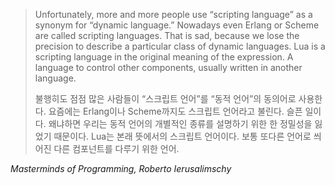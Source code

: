 > Unfortunately, more and more people use “scripting language” as a synonym for “dynamic language.” Nowadays even Erlang or Scheme are called scripting languages. That is sad, because we lose the precision to describe a particular class of dynamic languages. Lua is a scripting language in the original meaning of the expression. A language to control other components, usually written in another language.
> 
> 불행히도 점점 많은 사람들이 “스크립트 언어”를 “동적 언어”의 동의어로 사용한다. 요즘에는 Erlang이나 Scheme까지도 스크립트 언어라고 불린다. 슬픈 일이다. 왜냐하면 우리는 동적 언어의 개별적인 종류를 설명하기 위한 한 정밀성을 잃었기 때문이다. Lua는 본래 뜻에서의 스크립트 언어이다. 보통 또다른 언어로 씌어진 다른 컴포넌트를 다루기 위한 언어.

<cite>_Masterminds of Programming_, Roberto Ierusalimschy</cite>
